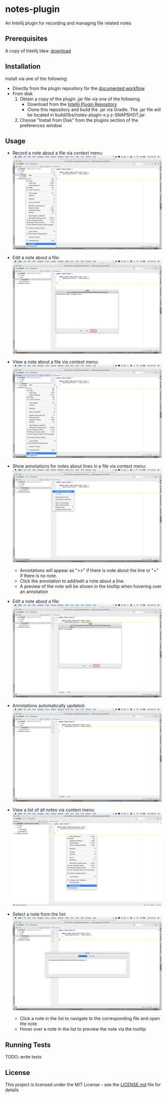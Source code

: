 # notes-plugin
An Intellij plugin for recording and managing file related notes

## Prerequisites
A copy of Intellij Idea: [download](https://www.jetbrains.com/idea/download/#section=mac) 

## Installation 
Install via one of the following:
* Directly from the plugin repository for the [documented workflow](https://www.jetbrains.com/help/idea/installing-updating-and-uninstalling-repository-plugins.html)
* From disk
    1. Obtain a copy of the plugin .jar file via one of the following
       * Download from the [Intellij Plugin Repository](https://plugins.jetbrains.com/plugin/10895-notes-plugin)
       * Clone this repository and build the .jar via Gradle. The .jar file will be located in build/libs/notes-plugin-x.y.z-SNAPSHOT.jar
    2. Choose "Install from Disk" from the plugins section of the preferences window
    
## Usage
* Record a note about a file via context menu:
![Record a note about a file via context menu](readme/addNoteToFile.png "Record a note about a file via context menu")
* Edit a note about a file:
![Edit a note about a file](readme/fileNoteWindow.png "Edit a note about a file")
* View a note about a file via context menu:
![View a note about a file via context menu](readme/viewFileNote.png "View a note about a file via context menu")

* Show annotations for notes about lines in a file via context menu:
![Show annotations for notes about lines in a file via context menu](readme/showNoteAnnotations.png "Show annotations for notes about lines in a file via context menu")
    * Annotations will appear as ">>" if there is note about the line or "+" if there is no note. 
    * Click the annotation to add/edit a note about a line.
    * A preview of the note will be shown in the tooltip when hovering over an annotation
* Edit a note about a file:
![Edit a note about a file](readme/lineNoteWindow.png "Edit a note about a file")
* Annotations automatically updated:
![Annotations automatically updated](readme/updatedNoteAnnotations.png "Annotations automatically updated")

* View a list of all notes via context menu:
![View a list of all notes via context menu](readme/showNoteList.png "View a list of all notes via context menu")
* Select a note from the list:
![Select a note from the list](readme/noteList.png "Select a note from the list")
    * Click a note in the list to navigate to the corresponding file and open the note
    * Hover over a note in the list to preview the note via the tooltip

    
## Running Tests
TODO: write tests

## License
This project is licensed under the MIT License - see the [LICENSE.md](https://github.com/albertpatterson/notes-plugin/blob/master/LICENSE) file for details
